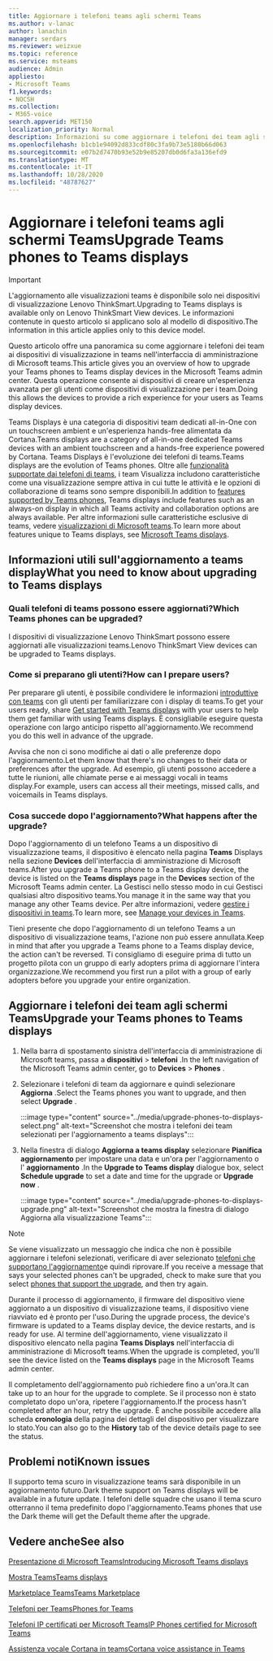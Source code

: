 ```yaml
---
title: Aggiornare i telefoni teams agli schermi Teams
ms.author: v-lanac
author: lanachin
manager: serdars
ms.reviewer: weizxue
ms.topic: reference
ms.service: msteams
audience: Admin
appliesto:
- Microsoft Teams
f1.keywords:
- NOCSH
ms.collection:
- M365-voice
search.appverid: MET150
localization_priority: Normal
description: Informazioni su come aggiornare i telefoni dei team agli schermi teams nell'interfaccia di amministrazione di Microsoft teams.
ms.openlocfilehash: b1cb1e94092d833cdf80c3fa9b73e5180b66d063
ms.sourcegitcommit: e07b2d7470b93e52b9e85207db0d6fa3a136efd9
ms.translationtype: MT
ms.contentlocale: it-IT
ms.lasthandoff: 10/28/2020
ms.locfileid: "48787627"
---
```

# <a name="upgrade-teams-phones-to-teams-displays"></a><span data-ttu-id="d4a68-103">Aggiornare i telefoni teams agli schermi Teams</span><span class="sxs-lookup"><span data-stu-id="d4a68-103">Upgrade Teams phones to Teams displays</span></span>

> [!IMPORTANT]
> <span data-ttu-id="d4a68-104">L'aggiornamento alle visualizzazioni teams è disponibile solo nei dispositivi di visualizzazione Lenovo ThinkSmart.</span><span class="sxs-lookup"><span data-stu-id="d4a68-104">Upgrading to Teams displays is available only on Lenovo ThinkSmart View devices.</span></span> <span data-ttu-id="d4a68-105">Le informazioni contenute in questo articolo si applicano solo al modello di dispositivo.</span><span class="sxs-lookup"><span data-stu-id="d4a68-105">The information in this article applies only to this device model.</span></span>  

<span data-ttu-id="d4a68-106">Questo articolo offre una panoramica su come aggiornare i telefoni dei team ai dispositivi di visualizzazione in teams nell'interfaccia di amministrazione di Microsoft teams.</span><span class="sxs-lookup"><span data-stu-id="d4a68-106">This article gives you an overview of how to upgrade your Teams phones to Teams display devices in the Microsoft Teams admin center.</span></span> <span data-ttu-id="d4a68-107">Questa operazione consente ai dispositivi di creare un'esperienza avanzata per gli utenti come dispositivi di visualizzazione per i team.</span><span class="sxs-lookup"><span data-stu-id="d4a68-107">Doing this allows the devices to provide a rich experience for your users as Teams display devices.</span></span>

<span data-ttu-id="d4a68-108">Teams Displays è una categoria di dispositivi team dedicati all-in-One con un touchscreen ambient e un'esperienza hands-free alimentata da Cortana.</span><span class="sxs-lookup"><span data-stu-id="d4a68-108">Teams displays are a category of all-in-one dedicated Teams devices with an ambient touchscreen and a hands-free experience powered by Cortana.</span></span> <span data-ttu-id="d4a68-109">Teams Displays è l'evoluzione dei telefoni di teams.</span><span class="sxs-lookup"><span data-stu-id="d4a68-109">Teams displays are the evolution of Teams phones.</span></span> <span data-ttu-id="d4a68-110">Oltre alle [funzionalità supportate dai telefoni di teams](phones-for-teams.md#features-supported-by-teams-phones), i team Visualizza includono caratteristiche come una visualizzazione sempre attiva in cui tutte le attività e le opzioni di collaborazione di teams sono sempre disponibili.</span><span class="sxs-lookup"><span data-stu-id="d4a68-110">In addition to [features supported by Teams phones](phones-for-teams.md#features-supported-by-teams-phones), Teams displays include features such as an always-on display in which all Teams activity and collaboration options are always available.</span></span> <span data-ttu-id="d4a68-111">Per altre informazioni sulle caratteristiche esclusive di teams, vedere [visualizzazioni di Microsoft teams](teams-displays.md).</span><span class="sxs-lookup"><span data-stu-id="d4a68-111">To learn more about features unique to Teams displays, see [Microsoft Teams displays](teams-displays.md).</span></span>

## <a name="what-you-need-to-know-about-upgrading-to-teams-displays"></a><span data-ttu-id="d4a68-112">Informazioni utili sull'aggiornamento a teams display</span><span class="sxs-lookup"><span data-stu-id="d4a68-112">What you need to know about upgrading to Teams displays</span></span>

### <a name="which-teams-phones-can-be-upgraded"></a><span data-ttu-id="d4a68-113">Quali telefoni di teams possono essere aggiornati?</span><span class="sxs-lookup"><span data-stu-id="d4a68-113">Which Teams phones can be upgraded?</span></span>

<span data-ttu-id="d4a68-114">I dispositivi di visualizzazione Lenovo ThinkSmart possono essere aggiornati alle visualizzazioni teams.</span><span class="sxs-lookup"><span data-stu-id="d4a68-114">Lenovo ThinkSmart View devices can be upgraded to Teams displays.</span></span>

### <a name="how-can-i-prepare-users"></a><span data-ttu-id="d4a68-115">Come si preparano gli utenti?</span><span class="sxs-lookup"><span data-stu-id="d4a68-115">How can I prepare users?</span></span>

<span data-ttu-id="d4a68-116">Per preparare gli utenti, è possibile condividere le informazioni [introduttive con teams](https://support.microsoft.com/office/get-started-with-teams-displays-ff299825-7f13-4528-96c2-1d3437e6d4e6) con gli utenti per familiarizzare con i display di teams.</span><span class="sxs-lookup"><span data-stu-id="d4a68-116">To get your users ready, share [Get started with Teams displays](https://support.microsoft.com/office/get-started-with-teams-displays-ff299825-7f13-4528-96c2-1d3437e6d4e6) with your users to help them get familiar with using Teams displays.</span></span> <span data-ttu-id="d4a68-117">È consigliabile eseguire questa operazione con largo anticipo rispetto all'aggiornamento.</span><span class="sxs-lookup"><span data-stu-id="d4a68-117">We recommend you do this well in advance of the upgrade.</span></span>

<span data-ttu-id="d4a68-118">Avvisa che non ci sono modifiche ai dati o alle preferenze dopo l'aggiornamento.</span><span class="sxs-lookup"><span data-stu-id="d4a68-118">Let them know that there's no changes to their data or preferences after the upgrade.</span></span> <span data-ttu-id="d4a68-119">Ad esempio, gli utenti possono accedere a tutte le riunioni, alle chiamate perse e ai messaggi vocali in teams display.</span><span class="sxs-lookup"><span data-stu-id="d4a68-119">For example, users can access all their meetings, missed calls, and voicemails in Teams displays.</span></span> 

### <a name="what-happens-after-the-upgrade"></a><span data-ttu-id="d4a68-120">Cosa succede dopo l'aggiornamento?</span><span class="sxs-lookup"><span data-stu-id="d4a68-120">What happens after the upgrade?</span></span>

<span data-ttu-id="d4a68-121">Dopo l'aggiornamento di un telefono Teams a un dispositivo di visualizzazione teams, il dispositivo è elencato nella pagina **Teams** Displays nella sezione **Devices** dell'interfaccia di amministrazione di Microsoft teams.</span><span class="sxs-lookup"><span data-stu-id="d4a68-121">After you upgrade a Teams phone to a Teams display device, the device is listed on the **Teams displays** page in the **Devices** section of the Microsoft Teams admin center.</span></span> <span data-ttu-id="d4a68-122">La Gestisci nello stesso modo in cui Gestisci qualsiasi altro dispositivo teams.</span><span class="sxs-lookup"><span data-stu-id="d4a68-122">You manage it in the same way that you manage any other Teams device.</span></span> <span data-ttu-id="d4a68-123">Per altre informazioni, vedere [gestire i dispositivi in teams](device-management.md).</span><span class="sxs-lookup"><span data-stu-id="d4a68-123">To learn more, see [Manage your devices in Teams](device-management.md).</span></span>

<span data-ttu-id="d4a68-124">Tieni presente che dopo l'aggiornamento di un telefono Teams a un dispositivo di visualizzazione teams, l'azione non può essere annullata.</span><span class="sxs-lookup"><span data-stu-id="d4a68-124">Keep in mind that after you upgrade a Teams phone to a Teams display device, the action can't be reversed.</span></span> <span data-ttu-id="d4a68-125">Ti consigliamo di eseguire prima di tutto un progetto pilota con un gruppo di early adopters prima di aggiornare l'intera organizzazione.</span><span class="sxs-lookup"><span data-stu-id="d4a68-125">We recommend you first run a pilot with a group of early adopters before you upgrade your entire organization.</span></span> 

## <a name="upgrade-your-teams-phones-to-teams-displays"></a><span data-ttu-id="d4a68-126">Aggiornare i telefoni dei team agli schermi Teams</span><span class="sxs-lookup"><span data-stu-id="d4a68-126">Upgrade your Teams phones to Teams displays</span></span>

1. <span data-ttu-id="d4a68-127">Nella barra di spostamento sinistra dell'interfaccia di amministrazione di Microsoft teams, passa a **dispositivi**  >  **telefoni** .</span><span class="sxs-lookup"><span data-stu-id="d4a68-127">In the left navigation of the Microsoft Teams admin center, go to **Devices** > **Phones** .</span></span>
2. <span data-ttu-id="d4a68-128">Selezionare i telefoni di team da aggiornare e quindi selezionare **Aggiorna** .</span><span class="sxs-lookup"><span data-stu-id="d4a68-128">Select the Teams phones you want to upgrade, and then select **Upgrade** .</span></span>

    :::image type="content" source="../media/upgrade-phones-to-displays-select.png" alt-text="Screenshot che mostra i telefoni dei team selezionati per l'aggiornamento a teams displays":::

3. <span data-ttu-id="d4a68-130">Nella finestra di dialogo **Aggiorna a teams display** selezionare **Pianifica aggiornamento** per impostare una data e un'ora per l'aggiornamento o l' **aggiornamento** .</span><span class="sxs-lookup"><span data-stu-id="d4a68-130">In the **Upgrade to Teams display** dialogue box, select **Schedule upgrade** to set a date and time for the upgrade or **Upgrade now** .</span></span>

    :::image type="content" source="../media/upgrade-phones-to-displays-upgrade.png" alt-text="Screenshot che mostra la finestra di dialogo Aggiorna alla visualizzazione Teams":::

> [!NOTE]
> <span data-ttu-id="d4a68-132">Se viene visualizzato un messaggio che indica che non è possibile aggiornare i telefoni selezionati, verificare di aver selezionato [telefoni che supportano l'aggiornamento](#which-teams-phones-can-be-upgraded)e quindi riprovare.</span><span class="sxs-lookup"><span data-stu-id="d4a68-132">If you receive a message that says your selected phones can't be upgraded, check to make sure that you select [phones that support the upgrade](#which-teams-phones-can-be-upgraded), and then try again.</span></span>

<span data-ttu-id="d4a68-133">Durante il processo di aggiornamento, il firmware del dispositivo viene aggiornato a un dispositivo di visualizzazione teams, il dispositivo viene riavviato ed è pronto per l'uso.</span><span class="sxs-lookup"><span data-stu-id="d4a68-133">During the upgrade process, the device's firmware is updated to a Teams display device, the device restarts, and is ready for use.</span></span> <span data-ttu-id="d4a68-134">Al termine dell'aggiornamento, viene visualizzato il dispositivo elencato nella pagina **Teams Displays** nell'interfaccia di amministrazione di Microsoft teams.</span><span class="sxs-lookup"><span data-stu-id="d4a68-134">When the upgrade is completed, you'll see the device listed on the **Teams displays** page in the Microsoft Teams admin center.</span></span>

<span data-ttu-id="d4a68-135">Il completamento dell'aggiornamento può richiedere fino a un'ora.</span><span class="sxs-lookup"><span data-stu-id="d4a68-135">It can take up to an hour for the upgrade to complete.</span></span> <span data-ttu-id="d4a68-136">Se il processo non è stato completato dopo un'ora, ripetere l'aggiornamento.</span><span class="sxs-lookup"><span data-stu-id="d4a68-136">If the process hasn't completed after an hour, retry the upgrade.</span></span> <span data-ttu-id="d4a68-137">È anche possibile accedere alla scheda **cronologia** della pagina dei dettagli del dispositivo per visualizzare lo stato.</span><span class="sxs-lookup"><span data-stu-id="d4a68-137">You can also go to the **History** tab of the device details page to see the status.</span></span>

## <a name="known-issues"></a><span data-ttu-id="d4a68-138">Problemi noti</span><span class="sxs-lookup"><span data-stu-id="d4a68-138">Known issues</span></span>

<span data-ttu-id="d4a68-139">Il supporto tema scuro in visualizzazione teams sarà disponibile in un aggiornamento futuro.</span><span class="sxs-lookup"><span data-stu-id="d4a68-139">Dark theme support on Teams displays will be available in a future update.</span></span> <span data-ttu-id="d4a68-140">I telefoni delle squadre che usano il tema scuro otterranno il tema predefinito dopo l'aggiornamento.</span><span class="sxs-lookup"><span data-stu-id="d4a68-140">Teams phones that use the Dark theme will get the Default theme after the upgrade.</span></span>

## <a name="see-also"></a><span data-ttu-id="d4a68-141">Vedere anche</span><span class="sxs-lookup"><span data-stu-id="d4a68-141">See also</span></span>

[<span data-ttu-id="d4a68-142">Presentazione di Microsoft Teams</span><span class="sxs-lookup"><span data-stu-id="d4a68-142">Introducing Microsoft Teams displays</span></span>](https://techcommunity.microsoft.com/t5/microsoft-teams-blog/introducing-microsoft-teams-displays/ba-p/1505437)

[<span data-ttu-id="d4a68-143">Mostra Teams</span><span class="sxs-lookup"><span data-stu-id="d4a68-143">Teams displays</span></span>](teams-displays.md)

[<span data-ttu-id="d4a68-144">Marketplace Teams</span><span class="sxs-lookup"><span data-stu-id="d4a68-144">Teams Marketplace</span></span>](https://office.com/teamsdevices)

[<span data-ttu-id="d4a68-145">Telefoni per Teams</span><span class="sxs-lookup"><span data-stu-id="d4a68-145">Phones for Teams</span></span>](phones-for-teams.md)

[<span data-ttu-id="d4a68-146">Telefoni IP certificati per Microsoft Teams</span><span class="sxs-lookup"><span data-stu-id="d4a68-146">IP Phones certified for Microsoft Teams</span></span>](teams-ip-phones.md)

[<span data-ttu-id="d4a68-147">Assistenza vocale Cortana in teams</span><span class="sxs-lookup"><span data-stu-id="d4a68-147">Cortana voice assistance in Teams</span></span>](https://docs.microsoft.com/MicrosoftTeams/cortana-in-teams)
